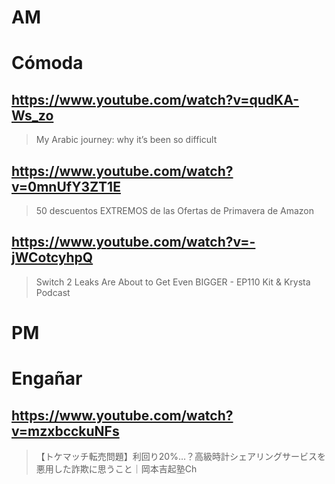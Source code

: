 # AM
# Cómoda

## https://www.youtube.com/watch?v=qudKA-Ws_zo

> My Arabic journey: why it’s been so difficult

## https://www.youtube.com/watch?v=0mnUfY3ZT1E

> 50 descuentos EXTREMOS de las Ofertas de Primavera de Amazon 

## https://www.youtube.com/watch?v=-jWCotcyhpQ 

> Switch 2 Leaks Are About to Get Even BIGGER - EP110 Kit & Krysta Podcast 

# PM
# Engañar

## https://www.youtube.com/watch?v=mzxbcckuNFs

> 【トケマッチ転売問題】利回り20%…？高級時計シェアリングサービスを悪用した詐欺に思うこと｜岡本吉起塾Ch 
